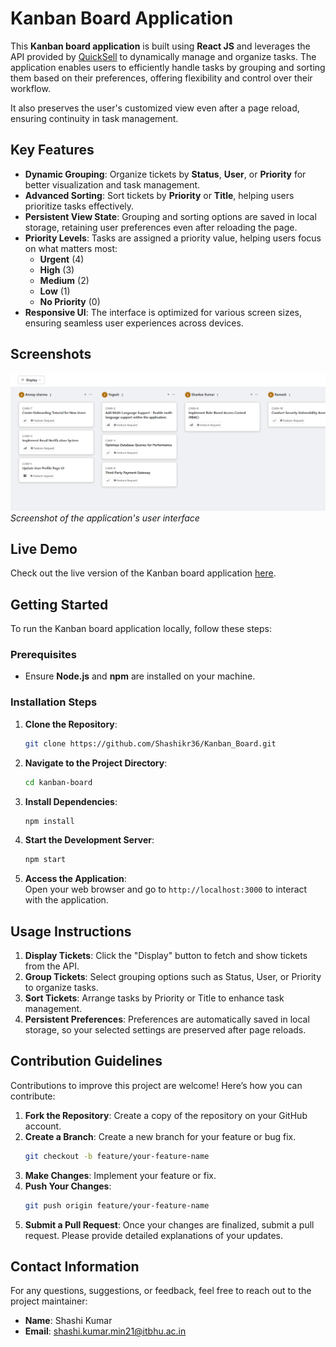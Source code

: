 # Kanban Board Application

This **Kanban board application** is built using **React JS** and leverages the API provided by [QuickSell](https://api.quicksell.co/v1/internal/frontend-assignment) to dynamically manage and organize tasks. The application enables users to efficiently handle tasks by grouping and sorting them based on their preferences, offering flexibility and control over their workflow. 

It also preserves the user's customized view even after a page reload, ensuring continuity in task management.

## Key Features

- **Dynamic Grouping**: Organize tickets by **Status**, **User**, or **Priority** for better visualization and task management.
- **Advanced Sorting**: Sort tickets by **Priority** or **Title**, helping users prioritize tasks effectively.
- **Persistent View State**: Grouping and sorting options are saved in local storage, retaining user preferences even after reloading the page.
- **Priority Levels**: Tasks are assigned a priority value, helping users focus on what matters most:
  - **Urgent** (4)
  - **High** (3)
  - **Medium** (2)
  - **Low** (1)
  - **No Priority** (0)
- **Responsive UI**: The interface is optimized for various screen sizes, ensuring seamless user experiences across devices.

## Screenshots

![Kanban Board Interface](./screenshots/home.png)  
*Screenshot of the application's user interface*  

## Live Demo

Check out the live version of the Kanban board application [here]().

## Getting Started

To run the Kanban board application locally, follow these steps:

### Prerequisites
- Ensure **Node.js** and **npm** are installed on your machine.

### Installation Steps

1. **Clone the Repository**:
    ```bash
    git clone https://github.com/Shashikr36/Kanban_Board.git
    ```

2. **Navigate to the Project Directory**:
    ```bash
    cd kanban-board
    ```

3. **Install Dependencies**:
    ```bash
    npm install
    ```

4. **Start the Development Server**:
    ```bash
    npm start
    ```

5. **Access the Application**:  
   Open your web browser and go to `http://localhost:3000` to interact with the application.

## Usage Instructions

1. **Display Tickets**: Click the "Display" button to fetch and show tickets from the API.
2. **Group Tickets**: Select grouping options such as Status, User, or Priority to organize tasks.
3. **Sort Tickets**: Arrange tasks by Priority or Title to enhance task management.
4. **Persistent Preferences**: Preferences are automatically saved in local storage, so your selected settings are preserved after page reloads.

## Contribution Guidelines

Contributions to improve this project are welcome! Here’s how you can contribute:

1. **Fork the Repository**: Create a copy of the repository on your GitHub account.
2. **Create a Branch**: Create a new branch for your feature or bug fix.
    ```bash
    git checkout -b feature/your-feature-name
    ```
3. **Make Changes**: Implement your feature or fix.
4. **Push Your Changes**:
    ```bash
    git push origin feature/your-feature-name
    ```
5. **Submit a Pull Request**: Once your changes are finalized, submit a pull request. Please provide detailed explanations of your updates.

## Contact Information

For any questions, suggestions, or feedback, feel free to reach out to the project maintainer:

- **Name**: Shashi Kumar
- **Email**: [shashi.kumar.min21@itbhu.ac.in](mailto:shashi.kumar.min21@itbhu.ac.in)
